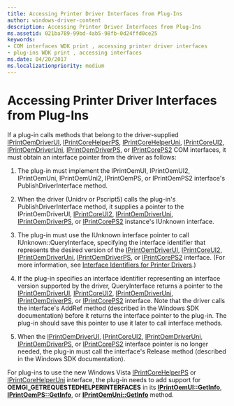 ```yaml
---
title: Accessing Printer Driver Interfaces from Plug-Ins
author: windows-driver-content
description: Accessing Printer Driver Interfaces from Plug-Ins
ms.assetid: 021ba789-99bd-4ab5-98fb-0d24ffd0ce25
keywords:
- COM interfaces WDK print , accessing printer driver interfaces
- plug-ins WDK print , accessing interfaces
ms.date: 04/20/2017
ms.localizationpriority: medium
---
```


# Accessing Printer Driver Interfaces from Plug-Ins





If a plug-in calls methods that belong to the driver-supplied [IPrintOemDriverUI](iprintoemdriverui-com-interface.md), [IPrintCoreHelperPS](https://msdn.microsoft.com/library/windows/hardware/ff552906), [IPrintCoreHelperUni](https://msdn.microsoft.com/library/windows/hardware/ff552940), [IPrintCoreUI2](iprintcoreui2-com-interface.md), [IPrintOemDriverUni](iprintoemdriveruni-com-interface.md), [IPrintOemDriverPS](iprintoemdriverps-com-interface.md), or [IPrintCorePS2](iprintcoreps2-com-interface.md) COM interfaces, it must obtain an interface pointer from the driver as follows:

1.  The plug-in must implement the IPrintOemUI, IPrintOemUI2, IPrintOemUni, IPrintOemUni2, IPrintOemPS, or IPrintOemPS2 interface's PublishDriverInterface method.

2.  When the driver (Unidrv or Pscript5) calls the plug-in's PublishDriverInterface method, it supplies a pointer to the IPrintOemDriverUI, [IPrintCoreUI2](iprintcoreui2-com-interface.md), [IPrintOemDriverUni](iprintoemdriveruni-com-interface.md), [IPrintOemDriverPS](iprintoemdriverps-com-interface.md), or [IPrintCorePS2](iprintcoreps2-com-interface.md) instance's IUnknown interface.

3.  The plug-in must use the IUnknown interface pointer to call IUnknown::QueryInterface, specifying the interface identifier that represents the desired version of the [IPrintOemDriverUI](iprintoemdriverui-com-interface.md), [IPrintCoreUI2](iprintcoreui2-com-interface.md), [IPrintOemDriverUni](iprintoemdriveruni-com-interface.md), [IPrintOemDriverPS](iprintoemdriverps-com-interface.md), or [IPrintCorePS2](iprintcoreps2-com-interface.md) interface. (For more information, see [Interface Identifiers for Printer Drivers](interface-identifiers-for-printer-drivers.md).)

4.  If the plug-in specifies an interface identifier representing an interface version supported by the driver, QueryInterface returns a pointer to the [IPrintOemDriverUI](iprintoemdriverui-com-interface.md), [IPrintCoreUI2](iprintcoreui2-com-interface.md), [IPrintOemDriverUni](iprintoemdriveruni-com-interface.md), [IPrintOemDriverPS](iprintoemdriverps-com-interface.md), or [IPrintCorePS2](iprintcoreps2-com-interface.md) interface. Note that the driver calls the interface's AddRef method (described in the Windows SDK documentation) before it returns the interface pointer to the plug-in. The plug-in should save this pointer to use it later to call interface methods.

5.  When the [IPrintOemDriverUI](iprintoemdriverui-com-interface.md), [IPrintCoreUI2](iprintcoreui2-com-interface.md), [IPrintOemDriverUni](iprintoemdriveruni-com-interface.md), [IPrintOemDriverPS](iprintoemdriverps-com-interface.md), or [IPrintCorePS2](iprintcoreps2-com-interface.md) interface pointer is no longer needed, the plug-in must call the interface's Release method (described in the Windows SDK documentation).

For plug-ins to use the new Windows Vista [IPrintCoreHelperPS](https://msdn.microsoft.com/library/windows/hardware/ff552906) or [IPrintCoreHelperUni](https://msdn.microsoft.com/library/windows/hardware/ff552940) interface, the plug-in needs to add support for **OEMGI\_GETREQUESTEDHELPERINTERFACES** in its [**IPrintOemUI::GetInfo**](https://msdn.microsoft.com/library/windows/hardware/ff554178), [**IPrintOemPS::GetInfo**](https://msdn.microsoft.com/library/windows/hardware/ff553221), or [**IPrintOemUni::GetInfo**](https://msdn.microsoft.com/library/windows/hardware/ff554256) method.

 

 




